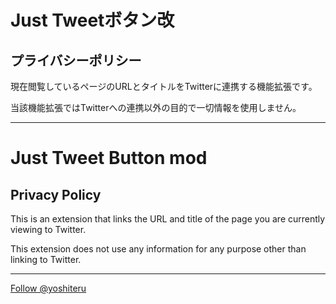 # Just Tweetボタン改
## プライバシーポリシー
現在閲覧しているページのURLとタイトルをTwitterに連携する機能拡張です。

当該機能拡張ではTwitterへの連携以外の目的で一切情報を使用しません。

---

# Just Tweet Button mod
## Privacy Policy
This is an extension that links the URL and title of the page you are currently viewing to Twitter.

This extension does not use any information for any purpose other than linking to Twitter.

---

<!-- Global site tag (gtag.js) - Google Analytics -->
<script async src="https://www.googletagmanager.com/gtag/js?id=UA-115471799-2"></script>
<script>
  window.dataLayer = window.dataLayer || [];
  function gtag(){dataLayer.push(arguments);}
  gtag('js', new Date());

  gtag('config', 'UA-115471799-2');
</script>

<a href="https://twitter.com/yoshiteru?ref_src=twsrc%5Etfw" class="twitter-follow-button" data-show-count="false">Follow @yoshiteru</a><script async src="https://platform.twitter.com/widgets.js" charset="utf-8"></script>
